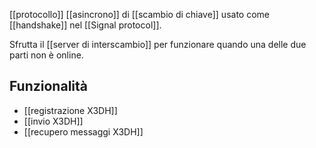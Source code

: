 [[protocollo]] [[asincrono]] di [[scambio di chiave]] usato come [[handshake]] nel [[Signal protocol]].

Sfrutta il [[server di interscambio]] per funzionare quando una delle due parti non è online.

## Funzionalità

- [[registrazione X3DH]]
- [[invio X3DH]]
- [[recupero messaggi X3DH]]
